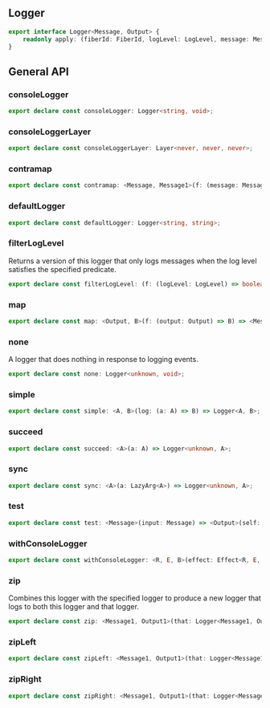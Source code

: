 ## Logger

```ts
export interface Logger<Message, Output> {
    readonly apply: (fiberId: FiberId, logLevel: LogLevel, message: Message, cause: Cause<unknown>, context: FiberRefs, spans: List<LogSpan>, annotations: ImmutableMap<string, string>) => Output;
}
```

## General API

### consoleLogger

```ts
export declare const consoleLogger: Logger<string, void>;
```

### consoleLoggerLayer

```ts
export declare const consoleLoggerLayer: Layer<never, never, never>;
```

### contramap

```ts
export declare const contramap: <Message, Message1>(f: (message: Message1) => Message) => <Output>(self: Logger<Message, Output>) => Logger<Message1, Output>;
```

### defaultLogger

```ts
export declare const defaultLogger: Logger<string, string>;
```

### filterLogLevel

Returns a version of this logger that only logs messages when the log level
satisfies the specified predicate.

```ts
export declare const filterLogLevel: (f: (logLevel: LogLevel) => boolean) => <Message, Output>(self: Logger<Message, Output>) => Logger<Message, Maybe<Output>>;
```

### map

```ts
export declare const map: <Output, B>(f: (output: Output) => B) => <Message>(self: Logger<Message, Output>) => Logger<Message, B>;
```

### none

A logger that does nothing in response to logging events.

```ts
export declare const none: Logger<unknown, void>;
```

### simple

```ts
export declare const simple: <A, B>(log: (a: A) => B) => Logger<A, B>;
```

### succeed

```ts
export declare const succeed: <A>(a: A) => Logger<unknown, A>;
```

### sync

```ts
export declare const sync: <A>(a: LazyArg<A>) => Logger<unknown, A>;
```

### test

```ts
export declare const test: <Message>(input: Message) => <Output>(self: Logger<Message, Output>) => Output;
```

### withConsoleLogger

```ts
export declare const withConsoleLogger: <R, E, B>(effect: Effect<R, E, B>) => Effect<R, E, B>;
```

### zip

Combines this logger with the specified logger to produce a new logger that
logs to both this logger and that logger.

```ts
export declare const zip: <Message1, Output1>(that: Logger<Message1, Output1>) => <Message, Output>(self: Logger<Message, Output>) => Logger<Message & Message1, readonly [Output, Output1]>;
```

### zipLeft

```ts
export declare const zipLeft: <Message1, Output1>(that: Logger<Message1, Output1>) => <Message, Output>(self: Logger<Message, Output>) => Logger<Message & Message1, Output>;
```

### zipRight

```ts
export declare const zipRight: <Message1, Output1>(that: Logger<Message1, Output1>) => <Message, Output>(self: Logger<Message, Output>) => Logger<Message & Message1, Output1>;
```


